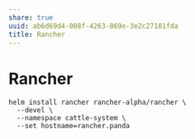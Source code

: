 ```yaml
---
share: true
uuid: ab6d69d4-008f-4263-869e-3e2c27181fda
title: Rancher
---
```

# Rancher
    helm install rancher rancher-alpha/rancher \
      --devel \
      --namespace cattle-system \
      --set hostname=rancher.panda